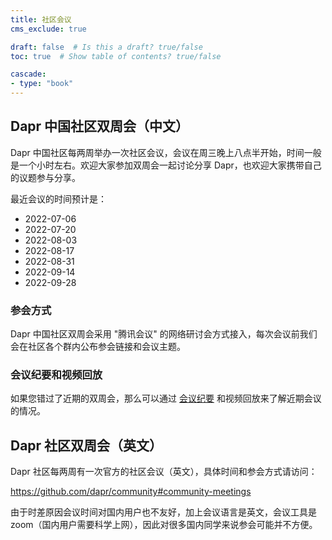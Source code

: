 ```yaml
---
title: 社区会议
cms_exclude: true

draft: false  # Is this a draft? true/false
toc: true  # Show table of contents? true/false

cascade:
- type: "book"
---
```



## Dapr 中国社区双周会（中文）

Dapr 中国社区每两周举办一次社区会议，会议在周三晚上八点半开始，时间一般是一个小时左右。欢迎大家参加双周会一起讨论分享 Dapr，也欢迎大家携带自己的议题参与分享。

最近会议的时间预计是：

- 2022-07-06
- 2022-07-20
- 2022-08-03
- 2022-08-17
- 2022-08-31
- 2022-09-14
- 2022-09-28

### 参会方式

Dapr 中国社区双周会采用 "腾讯会议" 的网络研讨会方式接入，每次会议前我们会在社区各个群内公布参会链接和会议主题。



### 会议纪要和视频回放

如果您错过了近期的双周会，那么可以通过 [会议纪要](./meeting-minutes/) 和视频回放来了解近期会议的情况。

## Dapr 社区双周会（英文）

Dapr 社区每两周有一次官方的社区会议（英文），具体时间和参会方式请访问：

https://github.com/dapr/community#community-meetings

由于时差原因会议时间对国内用户也不友好，加上会议语言是英文，会议工具是 zoom（国内用户需要科学上网），因此对很多国内同学来说参会可能并不方便。



